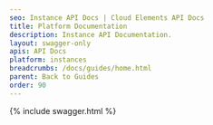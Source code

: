 ```yaml
---
seo: Instance API Docs | Cloud Elements API Docs
title: Platform Documentation
description: Instance API Documentation.
layout: swagger-only
apis: API Docs
platform: instances
breadcrumbs: /docs/guides/home.html
parent: Back to Guides
order: 90
---
```


{% include swagger.html %}
